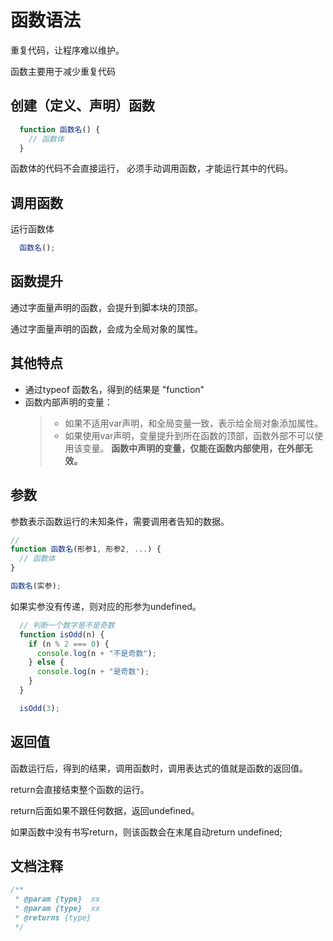 # 函数语法

重复代码，让程序难以维护。

函数主要用于减少重复代码

## 创建（定义、声明）函数

```js
  function 函数名() {
    // 函数体
  }
```

函数体的代码不会直接运行， 必须手动调用函数，才能运行其中的代码。

## 调用函数

运行函数体

```js
  函数名();
```

## 函数提升

通过字面量声明的函数，会提升到脚本块的顶部。

通过字面量声明的函数，会成为全局对象的属性。

## 其他特点

- 通过typeof 函数名，得到的结果是 "function"
- 函数内部声明的变量：
    > - 如果不适用var声明，和全局变量一致，表示给全局对象添加属性。
    > - 如果使用var声明，变量提升到所在函数的顶部，函数外部不可以使用该变量。
    **函数中声明的变量，仅能在函数内部使用，在外部无效。**

## 参数

参数表示函数运行的未知条件，需要调用者告知的数据。

```js
// 
function 函数名(形参1, 形参2, ...) {
  // 函数体
}

函数名(实参);
```

如果实参没有传递，则对应的形参为undefined。

```js
  // 判断一个数字是不是奇数
  function isOdd(n) {
    if (n % 2 === 0) {
      console.log(n + "不是奇数");
    } else {
      console.log(n + "是奇数");
    }
  }

  isOdd(3);
```

## 返回值

函数运行后，得到的结果，调用函数时，调用表达式的值就是函数的返回值。

return会直接结束整个函数的运行。

return后面如果不跟任何数据，返回undefined。

如果函数中没有书写return，则该函数会在末尾自动return undefined;

## 文档注释

```js
/**
 * @param {type}  xx
 * @param {type}  xx
 * @returns {type}  
 */
```
